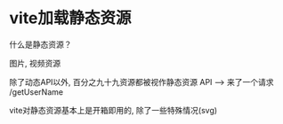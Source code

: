 # vite加载静态资源

什么是静态资源？ 

图片, 视频资源

除了动态API以外, 百分之九十九资源都被视作静态资源 API --> 来了一个请求 /getUserName


vite对静态资源基本上是开箱即用的, 除了一些特殊情况(svg)